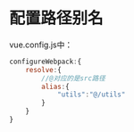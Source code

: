 # 配置路径别名

vue.config.js中：

```js
configureWebpack:{
    resolve:{
        //@对应的是src路径
        alias:{
            "utils":"@/utils"
        }
    }
}
```

